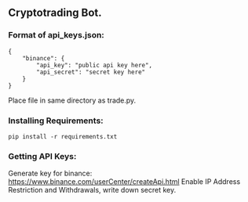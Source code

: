 ## Cryptotrading Bot.
### Format of api_keys.json:
~~~
{
    "binance": {
        "api_key": "public api key here",
        "api_secret": "secret key here"
    }
}
~~~
Place file in same directory as trade.py.

### Installing Requirements:
`pip install -r requirements.txt`


### Getting API Keys:
Generate key for binance: https://www.binance.com/userCenter/createApi.html
Enable IP Address Restriction and Withdrawals, write down secret key.

